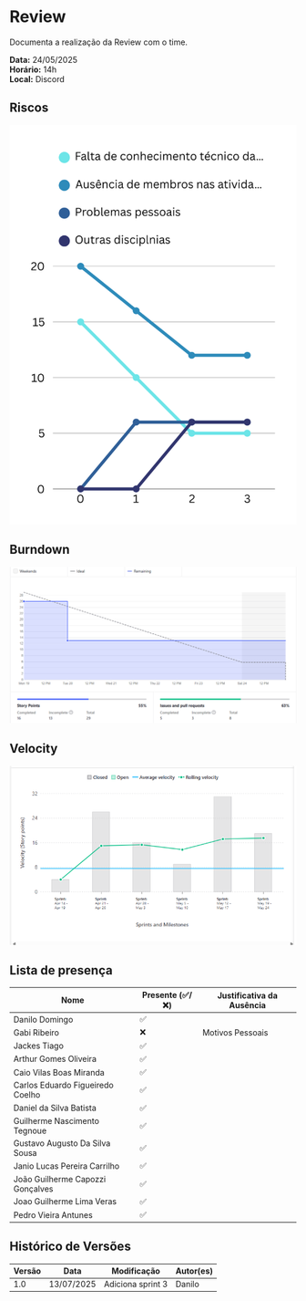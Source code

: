 # Review 

Documenta a realização da Review com o time.

**Data:** 24/05/2025      
**Horário:** 14h         
**Local:** Discord 

## Riscos

![Riscos](../../assets/images/sprint/sprint-3/risco.png)

## Burndown

![Burndown](../../assets/images/sprint/sprint-3/sprint-burndown.png)

## Velocity

![Velocity](../../assets/images/sprint/sprint-3/sprint-velocity.png)

<!-- ## Resumo da Sprint

![Resumo](../../assets/images/sprint/sprint-2/resumo-sprint.png) -->

## Lista de presença

| Nome                             | Presente (✅/❌) | Justificativa da Ausência |
| -------------------------------- | -------------- | ------------------------- |
| Danilo Domingo                   | ✅              |                           |
| Gabi Ribeiro                     | ❌              | Motivos Pessoais          |
| Jackes Tiago                     | ✅              |                           |
| Arthur Gomes Oliveira            | ✅              |                           |
| Caio Vilas Boas Miranda          | ✅              |                           |
| Carlos Eduardo Figueiredo Coelho | ✅              |                           |
| Daniel da Silva Batista          | ✅              |                           |
| Guilherme Nascimento Tegnoue     | ✅              |                           |
| Gustavo Augusto Da Silva Sousa   | ✅              |                           |
| Janio Lucas Pereira Carrilho     | ✅              |                           |
| João Guilherme Capozzi Gonçalves | ✅              |                           |
| Joao Guilherme Lima Veras        | ✅              |                           |
| Pedro Vieira Antunes             | ✅              |                           |

## Histórico de Versões

| Versão | Data       | Modificação       | Autor(es) |
| ------ | ---------- | ----------------- | --------- |
| 1.0    | 13/07/2025 | Adiciona sprint 3 | Danilo    |